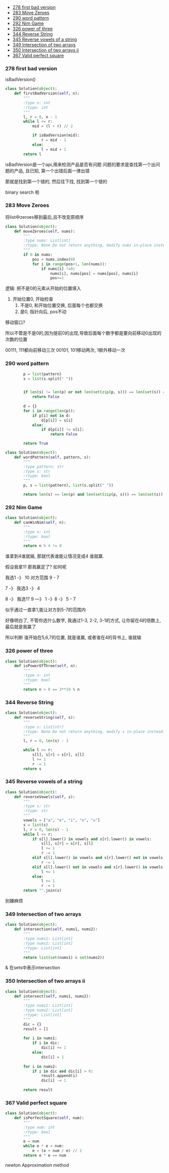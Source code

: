 - [278 first bad version](#278-first-bad-version)
- [283 Move Zeroes](#283-move-zeroes)
- [290 word pattern](#290-word-pattern)
- [292 Nim Game](#292-nim-game)
- [326 power of three](#326-power-of-three)
- [344 Reverse String](#344-reverse-string)
- [345 Reverse vowels of a string](#345-reverse-vowels-of-a-string)
- [349 Intersection of two arrays](#349-intersection-of-two-arrays)
- [350 Intersection of two arrays ii](#350-intersection-of-two-arrays-ii)
- [367 Valid perfect square](#367-valid-perfect-square)


### 278 first bad version
isBadVersion()
~~~python
class Solution(object):
    def firstBadVersion(self, n):
        """
        :type n: int
        :rtype: int
        """
        l, r = 0, n - 1
        while l <= r:
            mid = (l + r) // 2

            if isBadVersion(mid):
                r = mid - 1
            else:
                l = mid + 1
        return l
~~~
isBadVersion是一个api,用来检测产品是否有问题
问题的要求是查找第一个出问题的产品, 且已知, 第一个出错后面一律出错

那就是找到第一个错的, 然后往下找, 找到第一个错的

binary search 啦

### 283 Move Zeroes

将list中zeroes移到最后,且不改变原顺序

~~~python
class Solution(object):
    def moveZeroes(self, nums):
        """
        :type nums: List[int]
        :rtype: None Do not return anything, modify nums in-place instead.
        """
        if 0 in nums:
            pos = nums.index(0)
            for i in range(pos+1, len(nums)):
                if nums[i] !=0:
                    nums[i], nums[pos] = nums[pos], nums[i]
                    pos+=1
~~~
逻辑: 把不是0的元素从开始的位置填入

1. 开始位置0, 开始检查
   1. 不是0, 和开始位置交换, 后面每个也都交换
   2. 是0, 指针向后, pos不动

移动窗口? 
   
所以不管是不是0的,因为提前0的出现,导致后面每个数字都是要向前移动0出现的次数的位置

00111, 111都向前移动三次
00101, 101移动两次, 1额外移动一次

### 290 word pattern

~~~python
        p = list(pattern)
        s = list(s.split(" "))


        if len(s) != len(p) or not len(set(zip(p, s))) == len(set(s)) == len(set(p)):
            return False
            
        d = {}
        for i in range(len(p)):
            if p[i] not in d:
                d[p[i]] = s[i]
            else:
                if d[p[i]] != s[i]:
                    return False

        return True

class Solution(object):
    def wordPattern(self, pattern, s):
        """
        :type pattern: str
        :type s: str
        :rtype: bool
        """
        p, s = list(pattern), list(s.split(" "))

        return len(s) == len(p) and len(set(zip(p, s))) == len(set(s)) == len(set(p))

~~~

### 292 Nim Game

~~~python
class Solution(object):
    def canWinNim(self, n):
        """
        :type n: int
        :rtype: bool
        """
        return n % 4 != 0

~~~
谁拿到4谁就输, 那就代表谁能让情况变成4 谁就赢.


假设我拿11 那我赢定了? 如何呢

我选1 -》 10 对方范围 9 - 7

7 -》 我选3 -》 4

8 -》 我选1? 
9 —》 1 -》8 -》 5 - 7

似乎通过一直拿1,能让对方到5-7的范围内

好像明白了, 不管你选什么数字, 我通过1-3, 2-2, 3-1的方式, 让你留在4的倍数上, 最后就是我赢了


所以判断 谁开始在5,6,7的位置, 就是谁赢, 或者谁在4的背书上, 谁就输


### 326 power of three

~~~python
class Solution(object):
    def isPowerOfThree(self, n):
        """
        :type n: int
        :rtype: bool
        """
        return n > 0 == 3**19 % n
~~~


### 344 Reverse String

~~~python
class Solution(object):
    def reverseString(self, s):
        """
        :type s: List[str]
        :rtype: None Do not return anything, modify s in-place instead.
        """
        l, r = 0, len(s) - 1

        while l <= r:
            s[l], s[r] = s[r], s[l]
            l += 1
            r -= 1
        return s
~~~

### 345 Reverse vowels of a string

~~~python
class Solution(object):
    def reverseVowels(self, s):
        """
        :type s: str
        :rtype: str
        """
        vowels = ["a", "e", "i", "o", "u"]
        s = list(s)
        l, r = 0, len(s) - 1
        while l <= r:
            if s[l].lower() in vowels and s[r].lower() in vowels:
                s[l], s[r] = s[r], s[l]
                l += 1
                r -= 1
            elif s[l].lower() in vowels and s[r].lower() not in vowels:
                r -= 1
            elif s[l].lower() not in vowels and s[r].lower() in vowels:
                l += 1
            else:
                l += 1
                r -= 1
        return "".join(s)
~~~
别嫌麻烦

### 349 Intersection of two arrays

~~~python
class Solution(object):
    def intersection(self, nums1, nums2):
        """
        :type nums1: List[int]
        :type nums2: List[int]
        :rtype: List[int]
        """
        return list(set(nums1) & set(nums2))
~~~

& 在sets中表示intersection


### 350 Intersection of two arrays ii

~~~python
class Solution(object):
    def intersect(self, nums1, nums2):
        """
        :type nums1: List[int]
        :type nums2: List[int]
        :rtype: List[int]
        """
        dic = {}
        result = []
        
        for i in nums1:
            if i in dic:
                dic[i] += 1
            else:
                dic[i] = 1
        
        for i in nums2:
            if i in dic and dic[i] > 0:
                result.append(i)
                dic[i] -= 1
                
        return result
~~~


### 367 Valid perfect square

~~~python
class Solution(object):
    def isPerfectSquare(self, num):
        """
        :type num: int
        :rtype: bool
        """
        e = num
        while e * e > num:
            e = (e + num / e) // 2
        return e * e == num
~~~
newton Approximation method
